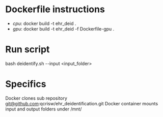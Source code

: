 # Dockerfile instructions
- *cpu*: docker build -t ehr_deid .
- *gpu*: docker build -t ehr_deid -f Dockerfile-gpu .

# Run script
bash deidentify.sh --input <input_folder>

# Specifics
Docker clones sub repository git@github.com:qcrisw/ehr_deidentification.git
Docker container mounts input and output folders under /mnt/